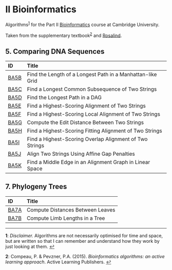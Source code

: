 # II Bioinformatics

Algorithms<sup id="a1">[1](#f1)</sup> for the Part II [Bioinformatics](https://www.cl.cam.ac.uk/teaching/1920/Bioinfo/) course at Cambridge University.

Taken from the supplementary textbook<sup id="a2">[2](#f2)</sup> and [Rosalind](http://rosalind.info/problems/list-view/?location=bioinformatics-textbook-track).


## 5. Comparing DNA Sequences
| ID | Title |
|:--|:--|
[BA5B](http://rosalind.info/problems/ba5b/)|Find the Length of a Longest Path in a Manhattan-like Grid
[BA5C](http://rosalind.info/problems/ba5c/)|Find a Longest Common Subsequence of Two Strings
[BA5D](http://rosalind.info/problems/ba5d/)|Find the Longest Path in a DAG
[BA5E](http://rosalind.info/problems/ba5e/)|Find a Highest-Scoring Alignment of Two Strings
[BA5F](http://rosalind.info/problems/ba5f/)|Find a Highest-Scoring Local Alignment of Two Strings
[BA5G](http://rosalind.info/problems/ba5g/)|Compute the Edit Distance Between Two Strings
[BA5H](http://rosalind.info/problems/ba5h/)|Find a Highest-Scoring Fitting Alignment of Two Strings
[BA5I](http://rosalind.info/problems/ba5i/)|Find a Highest-Scoring Overlap Alignment of Two Strings
[BA5J](http://rosalind.info/problems/ba5j/)|Align Two Strings Using Affine Gap Penalties
[BA5K](http://rosalind.info/problems/ba5k/)|Find a Middle Edge in an Alignment Graph in Linear Space

## 7. Phylogeny Trees
| ID | Title |
|:-|:-|
[BA7A](http://rosalind.info/problems/ba7a/)|Compute Distances Between Leaves
[BA7B](http://rosalind.info/problems/ba7b/)|Compute Limb Lengths in a Tree

--------------
<b id="f1">1</b>: *Disclaimer.* Algorithms are not necessarily optimised for time and space, but are written so that I can remember and understand how they work by just looking at them. [↩](#a1)

<b id="f2">2</b>: Compeau, P. & Pevzner, P.A. (2015). *Bioinformatics algorithms: an active learning approach*. Active Learning Publishers. [↩](#a2)

